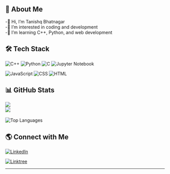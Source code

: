 ## 🚀 About Me

-👋 Hi, I’m Tanishq Bhatnagar  
-👀 I’m interested in coding and development  
-🌱 I’m learning C++, Python, and web development  


## 🛠️ Tech Stack

![C++](https://img.shields.io/badge/C++-00599C?style=for-the-badge&logo=c%2B%2B&logoColor=white)
![Python](https://img.shields.io/badge/Python-3776AB?style=for-the-badge&logo=python&logoColor=white)
![C](https://img.shields.io/badge/C-00599C?style=for-the-badge&logo=c&logoColor=white)
![Jupyter Notebook](https://img.shields.io/badge/Jupyter-Notebook-FA0F00?style=for-the-badge&logo=jupyter&logoColor=white)

![JavaScript](https://img.shields.io/badge/JavaScript-F7DF1E?style=for-the-badge&logo=javascript&logoColor=black)
![CSS](https://img.shields.io/badge/CSS3-1572B6?style=for-the-badge&logo=css3&logoColor=white)
![HTML](https://img.shields.io/badge/HTML5-E34F26?style=for-the-badge&logo=html5&logoColor=white)



## 📊 GitHub Stats

![](https://github-readme-stats.vercel.app/api?username=tanned366&theme=tokyonight&hide_border=false&include_all_commits=false&count_private=false&cache_seconds=0)  
![](https://github-readme-streak-stats.herokuapp.com/?user=tanned366&theme=tokyonight&hide_border=false)<br/>  
![Top Languages](https://github-readme-stats.vercel.app/api/top-langs/?username=tanned366&theme=tokyonight&hide_border=false&include_all_commits=true&count_private=true&layout=compact)

## 🌎 Connect with Me

[![LinkedIn](https://img.shields.io/badge/LinkedIn-0A66C2?style=for-the-badge&logo=linkedin&logoColor=white)](https://linkedin.com/in/tanishqbhattnagar)

[![Linktree](https://img.shields.io/badge/Linktree-00A859?style=for-the-badge&logo=linktree&logoColor=white)](https://linktr.ee/TanishqBhatnagar)

---
